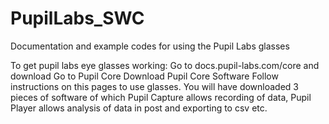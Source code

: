 # PupilLabs_SWC
Documentation and example codes for using the Pupil Labs glasses

To get pupil labs eye glasses working: 
Go to docs.pupil-labs.com/core and download 
Go to Pupil Core
Download Pupil Core Software
Follow instructions on this pages to use glasses. You will have downloaded 3 pieces of software of which Pupil Capture allows recording of data, Pupil Player allows analysis of data in post and exporting to csv etc. 